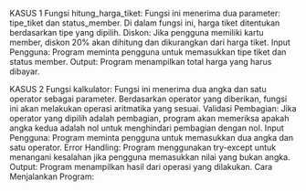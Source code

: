 KASUS 1
Fungsi hitung_harga_tiket: Fungsi ini menerima dua parameter: tipe_tiket dan status_member. Di dalam fungsi ini, harga tiket ditentukan berdasarkan tipe yang dipilih.
Diskon: Jika pengguna memiliki kartu member, diskon 20% akan dihitung dan dikurangkan dari harga tiket.
Input Pengguna: Program meminta pengguna untuk memasukkan tipe tiket dan status member.
Output: Program menampilkan total harga yang harus dibayar.

KASUS 2
Fungsi kalkulator: Fungsi ini menerima dua angka dan satu operator sebagai parameter. Berdasarkan operator yang diberikan, fungsi ini akan melakukan operasi aritmatika yang sesuai.
Validasi Pembagian: Jika operator yang dipilih adalah pembagian, program akan memeriksa apakah angka kedua adalah nol untuk menghindari pembagian dengan nol.
Input Pengguna: Program meminta pengguna untuk memasukkan dua angka dan satu operator.
Error Handling: Program menggunakan try-except untuk menangani kesalahan jika pengguna memasukkan nilai yang bukan angka.
Output: Program menampilkan hasil dari operasi yang dilakukan.
Cara Menjalankan Program:
